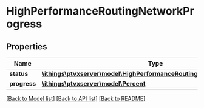 # HighPerformanceRoutingNetworkProgress

## Properties
Name | Type | Description | Notes
------------ | ------------- | ------------- | -------------
**status** | [**\ithings\ptvxserver\model\HighPerformanceRoutingNetworkProgressStatus**](HighPerformanceRoutingNetworkProgressStatus.md) |  | 
**progress** | [**\ithings\ptvxserver\model\Percent**](Percent.md) |  | [optional] 

[[Back to Model list]](../../README.md#documentation-for-models) [[Back to API list]](../../README.md#documentation-for-api-endpoints) [[Back to README]](../../README.md)

